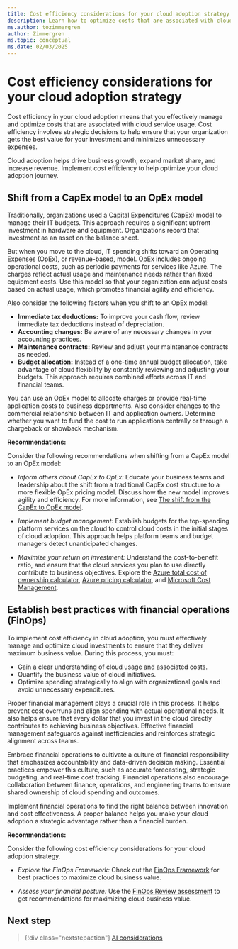 ```yaml
---
title: Cost efficiency considerations for your cloud adoption strategy
description: Learn how to optimize costs that are associated with cloud services and ensure that your organization gets the best value for its investment.
ms.author: tozimmergren
author: Zimmergren
ms.topic: conceptual
ms.date: 02/03/2025
---
```


# Cost efficiency considerations for your cloud adoption strategy

Cost efficiency in your cloud adoption means that you effectively manage and optimize costs that are associated with cloud service usage. Cost efficiency involves strategic decisions to help ensure that your organization gets the best value for your investment and minimizes unnecessary expenses.

Cloud adoption helps drive business growth, expand market share, and increase revenue. Implement cost efficiency to help optimize your cloud adoption journey.

## Shift from a CapEx model to an OpEx model

Traditionally, organizations used a Capital Expenditures (CapEx) model to manage their IT budgets. This approach requires a significant upfront investment in hardware and equipment. Organizations record that investment as an asset on the balance sheet.

But when you move to the cloud, IT spending shifts toward an Operating Expenses (OpEx), or revenue-based, model. OpEx includes ongoing operational costs, such as periodic payments for services like Azure. The charges reflect actual usage and maintenance needs rather than fixed equipment costs. Use this model so that your organization can adjust costs based on actual usage, which promotes financial agility and efficiency.

Also consider the following factors when you shift to an OpEx model:

- **Immediate tax deductions:** To improve your cash flow, review immediate tax deductions instead of depreciation.
- **Accounting changes:** Be aware of any necessary changes in your accounting practices.
- **Maintenance contracts:** Review and adjust your maintenance contracts as needed.
- **Budget allocation:** Instead of a one-time annual budget allocation, take advantage of cloud flexibility by constantly reviewing and adjusting your budgets. This approach requires combined efforts across IT and financial teams.

You can use an OpEx model to allocate charges or provide real-time application costs to business departments. Also consider changes to the commercial relationship between IT and application owners. Determine whether you want to fund the cost to run applications centrally or through a chargeback or showback mechanism.

**Recommendations:**

Consider the following recommendations when shifting from a CapEx model to an OpEx model:

- _Inform others about CapEx to OpEx:_ Educate your business teams and leadership about the shift from a traditional CapEx cost structure to a more flexible OpEx pricing model. Discuss how the new model improves agility and efficiency. For more information, see [The shift from the CapEx to OpEx model](/training/modules/get-started-with-finops/1-introduction).

- _Implement budget management:_ Establish budgets for the top-spending platform services on the cloud to control cloud costs in the initial stages of cloud adoption. This approach helps platform teams and budget managers detect unanticipated changes.

- _Maximize your return on investment:_ Understand the cost-to-benefit ratio, and ensure that the cloud services you plan to use directly contribute to business objectives. Explore the [Azure total cost of ownership calculator](https://azure.microsoft.com/pricing/tco/calculator/), [Azure pricing calculator](https://azure.microsoft.com/pricing/calculator/), and [Microsoft Cost Management](https://azure.microsoft.com/products/cost-management).

## Establish best practices with financial operations (FinOps)

To implement cost efficiency in cloud adoption, you must effectively manage and optimize cloud investments to ensure that they deliver maximum business value. During this process, you must:

- Gain a clear understanding of cloud usage and associated costs.
- Quantify the business value of cloud initiatives.
- Optimize spending strategically to align with organizational goals and avoid unnecessary expenditures.

Proper financial management plays a crucial role in this process. It helps prevent cost overruns and align spending with actual operational needs. It also helps ensure that every dollar that you invest in the cloud directly contributes to achieving business objectives. Effective financial management safeguards against inefficiencies and reinforces strategic alignment across teams.

Embrace financial operations to cultivate a culture of financial responsibility that emphasizes accountability and data-driven decision making. Essential practices empower this culture, such as accurate forecasting, strategic budgeting, and real-time cost tracking. Financial operations also encourage collaboration between finance, operations, and engineering teams to ensure shared ownership of cloud spending and outcomes.

Implement financial operations to find the right balance between innovation and cost effectiveness. A proper balance helps you make your cloud adoption a strategic advantage rather than a financial burden.

**Recommendations:**

Consider the following cost efficiency considerations for your cloud adoption strategy.

- _Explore the FinOps Framework:_ Check out the [FinOps Framework](/cloud-computing/finops/) for best practices to maximize cloud business value.

- _Assess your financial posture:_ Use the [FinOps Review assessment](/assessments/ad1c0f6b-396b-44a4-924b-7a4c778a13d3/) to get recommendations for maximizing cloud business value.

## Next step

> [!div class="nextstepaction"]
> [AI considerations](./ai.md)
